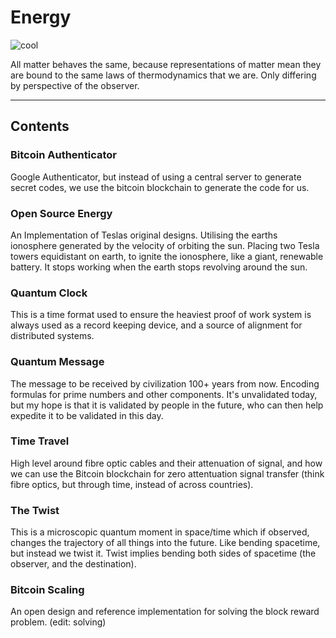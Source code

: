 # Energy

![cool](https://i.imgur.com/Eri3sL1.png)

All matter behaves the same, because representations of matter mean they are bound to the same laws of thermodynamics that we are. Only differing by perspective of the observer.


-----
Contents
-----

### Bitcoin Authenticator
Google Authenticator, but instead of using a central server to generate secret codes, we use the bitcoin blockchain to generate the code for us.

### Open Source Energy
An Implementation of Teslas original designs. Utilising the earths ionosphere generated by the velocity of orbiting the sun. Placing two Tesla towers equidistant on earth, to ignite the ionosphere, like a giant, renewable battery. It stops working when the earth stops revolving around the sun.

### Quantum Clock
This is a time format used to ensure the heaviest proof of work system is always used as a record keeping device, and a source of alignment for distributed systems.

### Quantum Message
The message to be received by civilization 100+ years from now. Encoding formulas for prime numbers and other components. It's unvalidated today, but my hope is that it is validated by people in the future, who can then help expedite it to be validated in this day.

### Time Travel
High level around fibre optic cables and their attenuation of signal, and how we can use the Bitcoin blockchain for zero attentuation signal transfer (think fibre optics, but through time, instead of across countries).

### The Twist
This is a microscopic quantum moment in space/time which if observed, changes the trajectory of all things into the future. Like bending spacetime, but instead we twist it. Twist implies bending both sides of spacetime (the observer, and the destination).

### Bitcoin Scaling
An open design and reference implementation for solving the block reward problem. (edit: solving)
